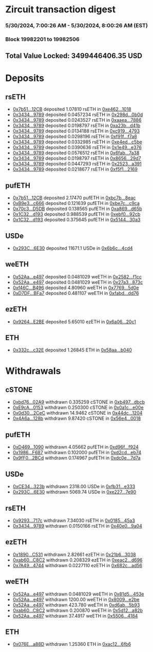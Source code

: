 # Zircuit transaction digest
### 5/30/2024, 7:00:26 AM - 5/30/2024, 8:00:26 AM (EST)
### Block 19982201 to 19982506

## Total Value Locked: 3499446406.35 USD

# Deposits
## rsETH
- [0x7b51...12CB](https://etherscan.io/address/0x7b5142d33254Cf9Dd4a4Ac604D6b7b584f3012CB) deposited 1.07810 rsETH in [0xe462...1018](https://etherscan.io/tx/0x7b5142d33254Cf9Dd4a4Ac604D6b7b584f3012CB)
- [0x3434...9789](https://etherscan.io/address/0x34349c5569e7B846c3558961552D2202760A9789) deposited 0.0457234 rsETH in [0x298d...0b0d](https://etherscan.io/tx/0x34349c5569e7B846c3558961552D2202760A9789)
- [0x3434...9789](https://etherscan.io/address/0x34349c5569e7B846c3558961552D2202760A9789) deposited 0.0243527 rsETH in [0xaaea...7886](https://etherscan.io/tx/0x34349c5569e7B846c3558961552D2202760A9789)
- [0x3434...9789](https://etherscan.io/address/0x34349c5569e7B846c3558961552D2202760A9789) deposited 0.0198797 rsETH in [0xa23b...d41b](https://etherscan.io/tx/0x34349c5569e7B846c3558961552D2202760A9789)
- [0x3434...9789](https://etherscan.io/address/0x34349c5569e7B846c3558961552D2202760A9789) deposited 0.0134188 rsETH in [0xc919...4793](https://etherscan.io/tx/0x34349c5569e7B846c3558961552D2202760A9789)
- [0x3434...9789](https://etherscan.io/address/0x34349c5569e7B846c3558961552D2202760A9789) deposited 0.0298196 rsETH in [0xf91f...f7a8](https://etherscan.io/tx/0x34349c5569e7B846c3558961552D2202760A9789)
- [0x3434...9789](https://etherscan.io/address/0x34349c5569e7B846c3558961552D2202760A9789) deposited 0.0332985 rsETH in [0xe4ed...c5be](https://etherscan.io/tx/0x34349c5569e7B846c3558961552D2202760A9789)
- [0x3434...9789](https://etherscan.io/address/0x34349c5569e7B846c3558961552D2202760A9789) deposited 0.0390636 rsETH in [0x1e49...e376](https://etherscan.io/tx/0x34349c5569e7B846c3558961552D2202760A9789)
- [0x3434...9789](https://etherscan.io/address/0x34349c5569e7B846c3558961552D2202760A9789) deposited 0.0576512 rsETH in [0x6fab...7a38](https://etherscan.io/tx/0x34349c5569e7B846c3558961552D2202760A9789)
- [0x3434...9789](https://etherscan.io/address/0x34349c5569e7B846c3558961552D2202760A9789) deposited 0.0198797 rsETH in [0x8656...29d7](https://etherscan.io/tx/0x34349c5569e7B846c3558961552D2202760A9789)
- [0x3434...9789](https://etherscan.io/address/0x34349c5569e7B846c3558961552D2202760A9789) deposited 0.0447293 rsETH in [0x2523...a391](https://etherscan.io/tx/0x34349c5569e7B846c3558961552D2202760A9789)
- [0x3434...9789](https://etherscan.io/address/0x34349c5569e7B846c3558961552D2202760A9789) deposited 0.0218677 rsETH in [0xf5f1...2169](https://etherscan.io/tx/0x34349c5569e7B846c3558961552D2202760A9789)
## pufETH
- [0x7b51...12CB](https://etherscan.io/address/0x7b5142d33254Cf9Dd4a4Ac604D6b7b584f3012CB) deposited 2.17470 pufETH in [0xbc7b...8eac](https://etherscan.io/tx/0x7b5142d33254Cf9Dd4a4Ac604D6b7b584f3012CB)
- [0xB9e3...c666](https://etherscan.io/address/0xB9e324AFBbe9D1f37e1d9C347b7B9c0a0A3Fc666) deposited 0.121639 pufETH in [0xbe7c...c9ca](https://etherscan.io/tx/0xB9e324AFBbe9D1f37e1d9C347b7B9c0a0A3Fc666)
- [0x70c3...D5DB](https://etherscan.io/address/0x70c3dB548Bf75D3372A86192E9C85686ddEcD5DB) deposited 0.138565 pufETH in [0xa869...d65b](https://etherscan.io/tx/0x70c3dB548Bf75D3372A86192E9C85686ddEcD5DB)
- [0x1C32...d193](https://etherscan.io/address/0x1C3266902BB0187Fc86DAc138F174D5da8FCd193) deposited 0.988539 pufETH in [0xebf0...92cb](https://etherscan.io/tx/0x1C3266902BB0187Fc86DAc138F174D5da8FCd193)
- [0x1C32...d193](https://etherscan.io/address/0x1C3266902BB0187Fc86DAc138F174D5da8FCd193) deposited 0.375645 pufETH in [0x5144...30a3](https://etherscan.io/tx/0x1C3266902BB0187Fc86DAc138F174D5da8FCd193)
## USDe
- [0x293C...6E30](https://etherscan.io/address/0x293C6937D8D82e05B01335F7B33FBA0c8e256E30) deposited 11671.1 USDe in [0x6b6c...4cd4](https://etherscan.io/tx/0x293C6937D8D82e05B01335F7B33FBA0c8e256E30)
## weETH
- [0x52Aa...e497](https://etherscan.io/address/0x52Aa899454998Be5b000Ad077a46Bbe360F4e497) deposited 0.0481029 weETH in [0x2582...f1cc](https://etherscan.io/tx/0x52Aa899454998Be5b000Ad077a46Bbe360F4e497)
- [0x52Aa...e497](https://etherscan.io/address/0x52Aa899454998Be5b000Ad077a46Bbe360F4e497) deposited 0.0481029 weETH in [0x27a3...873c](https://etherscan.io/tx/0x52Aa899454998Be5b000Ad077a46Bbe360F4e497)
- [0xf46C...B496](https://etherscan.io/address/0xf46CA31613fA3ED6a1b2bEA995dC4f5B90C1B496) deposited 4.80960 weETH in [0x7769...5d0e](https://etherscan.io/tx/0xf46CA31613fA3ED6a1b2bEA995dC4f5B90C1B496)
- [0xD7DF...BFa7](https://etherscan.io/address/0xD7DF7E085214743530afF339aFC420c7c720BFa7) deposited 0.481107 weETH in [0xfabd...dd76](https://etherscan.io/tx/0xD7DF7E085214743530afF339aFC420c7c720BFa7)
## ezETH
- [0x9264...E2BE](https://etherscan.io/address/0x9264310330751a3A4e63Cf41E989e47B82E8E2BE) deposited 5.65010 ezETH in [0x6a06...20c1](https://etherscan.io/tx/0x9264310330751a3A4e63Cf41E989e47B82E8E2BE)
## ETH
- [0x332c...c32E](https://etherscan.io/address/0x332c2B90356f0147Ee9fDb8630198a9759dCc32E) deposited 1.26845 ETH in [0x58aa...b040](https://etherscan.io/tx/0x332c2B90356f0147Ee9fDb8630198a9759dCc32E)
# Withdrawals
## cSTONE
- [0xbd76...02A9](https://etherscan.io/address/0xbd76531c24C32Db1c52512c200cD1556DC8A02A9) withdrawn 0.335259 cSTONE in [0xb497...dbcb](https://etherscan.io/tx/0xbd76531c24C32Db1c52512c200cD1556DC8A02A9)
- [0xE9cA...0153](https://etherscan.io/address/0xE9cA67A1f49197174101800eF03AeA68C1f50153) withdrawn 0.250300 cSTONE in [0x0a1c...e00e](https://etherscan.io/tx/0xE9cA67A1f49197174101800eF03AeA68C1f50153)
- [0x0d30...2CeC](https://etherscan.io/address/0x0d30ca8Dc55d1b5EF9Cba4fA504dA8341e252CeC) withdrawn 14.9462 cSTONE in [0x44dc...1204](https://etherscan.io/tx/0x0d30ca8Dc55d1b5EF9Cba4fA504dA8341e252CeC)
- [0x4A6a...128b](https://etherscan.io/address/0x4A6a3FdB10AF4d2e64559819CFFf98758e28128b) withdrawn 9.87420 cSTONE in [0x56e4...0018](https://etherscan.io/tx/0x4A6a3FdB10AF4d2e64559819CFFf98758e28128b)
## pufETH
- [0xD469...1090](https://etherscan.io/address/0xD469595DF97D53FaeE9b64E8C14c4cf3ACf41090) withdrawn 4.05662 pufETH in [0xd96f...f924](https://etherscan.io/tx/0xD469595DF97D53FaeE9b64E8C14c4cf3ACf41090)
- [0x1986...F687](https://etherscan.io/address/0x1986E9Ab3c912E40321506b33FDEEf16F157F687) withdrawn 0.102000 pufETH in [0xd2cd...eb74](https://etherscan.io/tx/0x1986E9Ab3c912E40321506b33FDEEf16F157F687)
- [0x9fF0...2BCd](https://etherscan.io/address/0x9fF05DcE07f5b32b2481C2C75F8323c14C862BCd) withdrawn 0.174967 pufETH in [0xdc0e...7d7a](https://etherscan.io/tx/0x9fF05DcE07f5b32b2481C2C75F8323c14C862BCd)
## USDe
- [0xCE34...323b](https://etherscan.io/address/0xCE34ef28ee67C18c7e91E7496BC96004Bcb0323b) withdrawn 2318.00 USDe in [0xfb31...e333](https://etherscan.io/tx/0xCE34ef28ee67C18c7e91E7496BC96004Bcb0323b)
- [0x293C...6E30](https://etherscan.io/address/0x293C6937D8D82e05B01335F7B33FBA0c8e256E30) withdrawn 5069.74 USDe in [0xe227...7e90](https://etherscan.io/tx/0x293C6937D8D82e05B01335F7B33FBA0c8e256E30)
## rsETH
- [0x9293...717c](https://etherscan.io/address/0x929356fabe1D79A1Bd706d8D9ef175E2C84B717c) withdrawn 7.34030 rsETH in [0x0185...45a3](https://etherscan.io/tx/0x929356fabe1D79A1Bd706d8D9ef175E2C84B717c)
- [0x3434...9789](https://etherscan.io/address/0x34349c5569e7B846c3558961552D2202760A9789) withdrawn 0.0150166 rsETH in [0x40e0...9a04](https://etherscan.io/tx/0x34349c5569e7B846c3558961552D2202760A9789)
## ezETH
- [0x1890...C531](https://etherscan.io/address/0x1890426e1FeEC62512d8C62440f1eB4E6f96C531) withdrawn 2.82661 ezETH in [0x21b6...3038](https://etherscan.io/tx/0x1890426e1FeEC62512d8C62440f1eB4E6f96C531)
- [0xab60...C8C2](https://etherscan.io/address/0xab6073bBBEDD8794C6A44FEBd84C26d79857C8C2) withdrawn 0.208329 ezETH in [0xeac2...d696](https://etherscan.io/tx/0xab6073bBBEDD8794C6A44FEBd84C26d79857C8C2)
- [0x7A49...4744](https://etherscan.io/address/0x7A493Be5c2ce014cD049Bf178a1ac0Db1B434744) withdrawn 0.0227110 ezETH in [0x682c...ad56](https://etherscan.io/tx/0x7A493Be5c2ce014cD049Bf178a1ac0Db1B434744)
## weETH
- [0x52Aa...e497](https://etherscan.io/address/0x52Aa899454998Be5b000Ad077a46Bbe360F4e497) withdrawn 0.0481029 weETH in [0x81d5...453e](https://etherscan.io/tx/0x52Aa899454998Be5b000Ad077a46Bbe360F4e497)
- [0x52Aa...e497](https://etherscan.io/address/0x52Aa899454998Be5b000Ad077a46Bbe360F4e497) withdrawn 1200.00 weETH in [0x8009...e2be](https://etherscan.io/tx/0x52Aa899454998Be5b000Ad077a46Bbe360F4e497)
- [0x52Aa...e497](https://etherscan.io/address/0x52Aa899454998Be5b000Ad077a46Bbe360F4e497) withdrawn 423.780 weETH in [0xd6ab...5b93](https://etherscan.io/tx/0x52Aa899454998Be5b000Ad077a46Bbe360F4e497)
- [0xab60...C8C2](https://etherscan.io/address/0xab6073bBBEDD8794C6A44FEBd84C26d79857C8C2) withdrawn 0.200870 weETH in [0x5d12...a82b](https://etherscan.io/tx/0xab6073bBBEDD8794C6A44FEBd84C26d79857C8C2)
- [0x52Aa...e497](https://etherscan.io/address/0x52Aa899454998Be5b000Ad077a46Bbe360F4e497) withdrawn 37.4917 weETH in [0x5506...4184](https://etherscan.io/tx/0x52Aa899454998Be5b000Ad077a46Bbe360F4e497)
## ETH
- [0x076E...a88D](https://etherscan.io/address/0x076E470559BBcCa7dc55b9bFb7fD31bc7CfBa88D) withdrawn 1.25360 ETH in [0xac12...6fb6](https://etherscan.io/tx/0x076E470559BBcCa7dc55b9bFb7fD31bc7CfBa88D)
